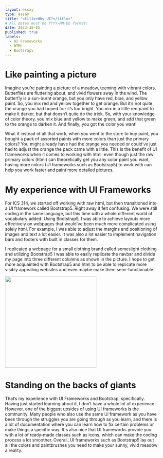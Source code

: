 ```yaml
---
layout: essay
type: essay
title: "<title>Why UI?</title>"
# All dates must be YYYY-MM-DD format!
date: 2023-10-05
published: true
labels:
  - UI Frameworks
  - HTML
  - Bootsrap5
---
```


## <h1>Like painting a picture</h1>

<body>

  Imagine you’re painting a picture of a meadow, teeming with vibrant colors. Butterflies are fluttering about, and vivid flowers sway in the wind. The butterfly is a sun-burnt orange, but you only have red, blue, and yellow paint. So, you mix red and yellow together to get orange. But it’s not quite the orange you had hoped for: it’s too bright. You mix in a little red paint to make it darker, but that doesn’t quite do the trick. So, with your knowledge of color theory, you mix blue and yellow to make green, and add that green to the orange to darken it. And finally, you got the color you want!

What if instead of all that work, when you went to the store to buy paint, you bought a pack of assorted paints with more colors than just the primary colors? You might already have had the orange you needed or could’ve just had to adjust the orange the pack came with a little. This is the benefit of UI frameworks when it comes to working with html: even though just the raw primary colors (html) can theoretically get you any color paint you want, having more colors (UI frameworks such as Bootstrap5) to work with can help you work faster and paint more detailed pictures.

</body>

## <h1>My experience with UI Frameworks</h1>

<body>

   For ICS 314, we started off working with raw html, but then transitioned into a UI framework called Bootstrap5. Right away it felt confusing. We were still coding in the same language, but this time with a whole different world of vocabulary added. Using Bootstrap5, I was able to achieve layouts more effectively on webpages that would’ve been much more complicated using solely html. For example, I was able to adjust the margins and positioning of images and text a lot easier. It was also a lot easier to implement navigation bars and footers with built in classes for them.
   
   I replicated a webpage for a small clothing brand called someslight clothing and utilizing Bootstrap5 I was able to easily replicate the navbar and divide my page into three different columns as shown in the picture. I hope to get more acquainted with Bootstrap5 and html to be able to replicate more visibly appealing websites and even maybe make them semi-functionable.

<img width="300px" class="rounded float-start pe-4" src="..img/Screen Shot 2023-10-03 at 11.23.23 PM.png">

</body>

## <h1>Standing on the backs of giants</h1>

  That’s my experience with UI Frameworks and Bootstrap, specifically. Having just started learning about it, I don’t have a whole lot of experience. However, one of the biggest upsides of using UI frameworks is the community. Many people who also use the same UI framework as you have been through the struggles you are going through as you learn, and there is a lot of documentation where you can learn how to fix certain problems or make things a specific way. It's also nice that UI frameworks provide you with a lot of ready-made classes such as icons, which can make the coding process a lot smoother. Overall, UI frameworks such as Bootstrap5 lay out all the colors and paintbrushes you need to make your sunny, vivid meadow a reality.






